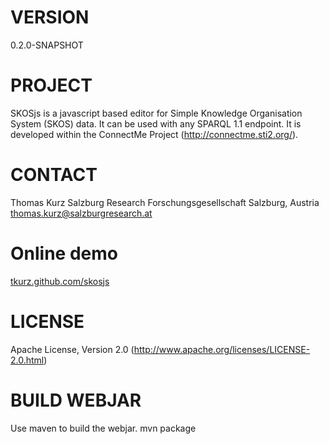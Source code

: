 VERSION
=======
0.2.0-SNAPSHOT

PROJECT
=======
SKOSjs is a javascript based editor for Simple Knowledge Organisation System (SKOS) data. It can be used with any SPARQL 1.1 endpoint. It is developed within the
ConnectMe Project (http://connectme.sti2.org/).

CONTACT
=======
Thomas Kurz
Salzburg Research Forschungsgesellschaft
Salzburg, Austria
thomas.kurz@salzburgresearch.at

Online demo
===========
[tkurz.github.com/skosjs](http://tkurz.github.com/skosjs/)

LICENSE
=======
Apache License, Version 2.0 (http://www.apache.org/licenses/LICENSE-2.0.html)

BUILD WEBJAR
============
Use maven to build the webjar. mvn package